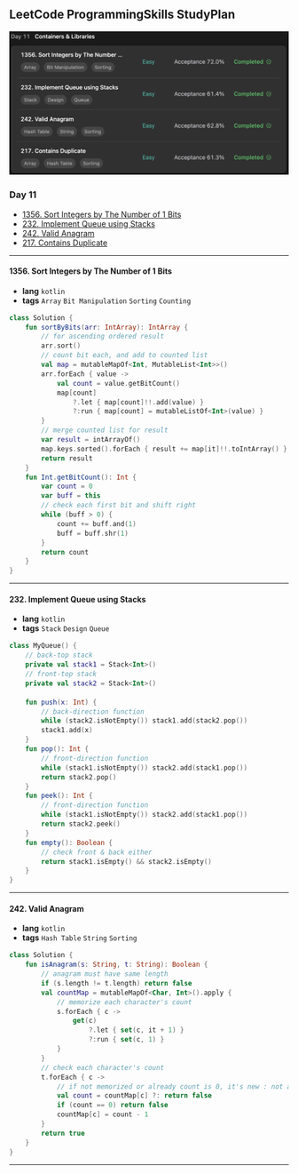 ## LeetCode ProgrammingSkills StudyPlan

<img src="../../assets/leetcode_program_lv1_day11.png" alt="leetcode_programming_skills_level1_day11" style="zoom:50%;" />

### Day 11

- [1356. Sort Integers by The Number of 1 Bits](https://leetcode.com/problems/sort-integers-by-the-number-of-1-bits/?envType=study-plan&id=programming-skills-i)
- [232. Implement Queue using Stacks](https://leetcode.com/problems/implement-queue-using-stacks/?envType=study-plan&id=programming-skills-i)
- [242. Valid Anagram](https://leetcode.com/problems/valid-anagram/?envType=study-plan&id=programming-skills-i)
- [217. Contains Duplicate](https://leetcode.com/problems/contains-duplicate/?envType=study-plan&id=programming-skills-i)

---

#### 1356. Sort Integers by The Number of 1 Bits

- **lang**  `kotlin` 
- **tags**  `Array` `Bit Manipulation` `Sorting` `Counting`

```kotlin
class Solution {
    fun sortByBits(arr: IntArray): IntArray {
        // for ascending ordered result
        arr.sort()
        // count bit each, and add to counted list
        val map = mutableMapOf<Int, MutableList<Int>>()
        arr.forEach { value -> 
            val count = value.getBitCount()
            map[count]
                ?.let { map[count]!!.add(value) }
                ?:run { map[count] = mutableListOf<Int>(value) }
        }
        // merge counted list for result
        var result = intArrayOf()
        map.keys.sorted().forEach { result += map[it]!!.toIntArray() }
        return result
    }
    fun Int.getBitCount(): Int {
        var count = 0
        var buff = this
        // check each first bit and shift right
        while (buff > 0) {
            count += buff.and(1)
            buff = buff.shr(1)
        }
        return count
    }
}
```

---

#### 232. Implement Queue using Stacks

- **lang**  `kotlin` 
- **tags**  `Stack` `Design` `Queue`

```kotlin
class MyQueue() {
    // back-top stack
    private val stack1 = Stack<Int>()
    // front-top stack
    private val stack2 = Stack<Int>()
    
    fun push(x: Int) {
        // back-direction function
        while (stack2.isNotEmpty()) stack1.add(stack2.pop())
        stack1.add(x)
    }
    fun pop(): Int {
        // front-direction function
        while (stack1.isNotEmpty()) stack2.add(stack1.pop())
        return stack2.pop()
    }
    fun peek(): Int {
        // front-direction function
        while (stack1.isNotEmpty()) stack2.add(stack1.pop())
        return stack2.peek()
    }
    fun empty(): Boolean {
        // check front & back either
        return stack1.isEmpty() && stack2.isEmpty()
    }
}
```

---

#### 242. Valid Anagram

- **lang**  `kotlin` 
- **tags**  `Hash Table` `String` `Sorting`

```kotlin
class Solution {
    fun isAnagram(s: String, t: String): Boolean {
        // anagram must have same length
        if (s.length != t.length) return false
        val countMap = mutableMapOf<Char, Int>().apply {
            // memorize each character's count
            s.forEach { c -> 
                get(c) 
                    ?.let { set(c, it + 1) } 
                    ?:run { set(c, 1) } 
            }
        }
        // check each character's count
        t.forEach { c -> 
            // if not memorized or already count is 0, it's new : not anagram
            val count = countMap[c] ?: return false
            if (count == 0) return false
            countMap[c] = count - 1
        }
        return true
    }
}
```

---

